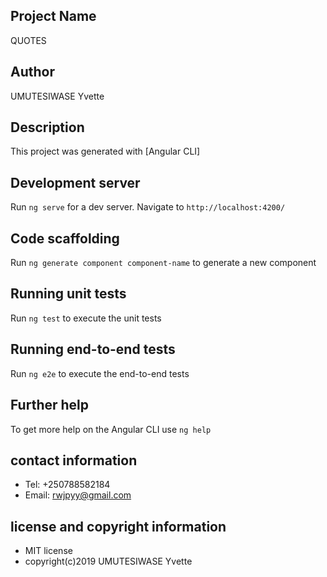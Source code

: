 ## Project Name

 QUOTES

## Author

UMUTESIWASE Yvette

## Description

This project was generated with [Angular CLI]

## Development server

Run `ng serve` for a dev server. Navigate to `http://localhost:4200/`

## Code scaffolding

Run `ng generate component component-name` to generate a new component

## Running unit tests

Run `ng test` to execute the unit tests

## Running end-to-end tests

Run `ng e2e` to execute the end-to-end tests 

## Further help

To get more help on the Angular CLI use `ng help`

## contact information

* Tel: +250788582184
* Email: rwjpyy@gmail.com

## license and copyright information

* MIT license
* copyright(c)2019 UMUTESIWASE Yvette
